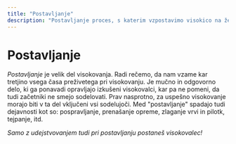 ```yaml
---
title: "Postavljanje"
description: "Postavljanje proces, s katerim vzpostavimo visokico na želenem mestu."
---
```


# Postavljanje

_Postavljanje_ je velik del visokovanja. Radi rečemo, da nam vzame kar tretjino vsega časa preživetega pri visokovanju. Je mučno in odgovorno delo, ki ga ponavadi opravljajo izkušeni visokovalci, kar pa ne pomeni, da tudi začetniki ne smejo sodelovati. Prav nasprotno, za uspešno visokovanje morajo biti v ta del vključeni vsi sodelujoči. Med "postavljanje" spadajo tudi dejavnosti kot so: pospravljanje, prenašanje opreme, zlaganje vrvi in pilotk, tejpanje, itd.

_Samo z udejstvovanjem tudi pri postavljanju postaneš visokovalec!_
